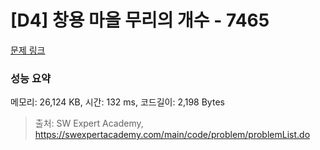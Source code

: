 # [D4] 창용 마을 무리의 개수 - 7465 

[문제 링크](https://swexpertacademy.com/main/code/problem/problemDetail.do?contestProbId=AWngfZVa9XwDFAQU) 

### 성능 요약

메모리: 26,124 KB, 시간: 132 ms, 코드길이: 2,198 Bytes



> 출처: SW Expert Academy, https://swexpertacademy.com/main/code/problem/problemList.do